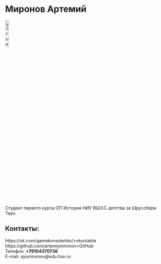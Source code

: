 # Миронов Артемий
<html>
<head>
<meta charset="utf-8">
</head>
<body>
<left><img alt="Это я" width="15%" src="https://pp.userapi.com/c631930/v631930784/29336/6Md94I-6y7U.jpg"></left>
<br/>
<p>Студент первого курса ОП История НИУ ВШЭ.С детства за Шруссбери Таун.
</p>
<h2>Контакты:</h2>
https://vk.com/gamekonsolertim/>vkontakte</a>
<br/>
https://github.com/artemiymironov>GitHub</a>
<br/>
Телефон: <b>+79104370736</b>
<br/>
E-mail: <i>ayumironov@edu.hse.ru</i>
</body>
</html>
